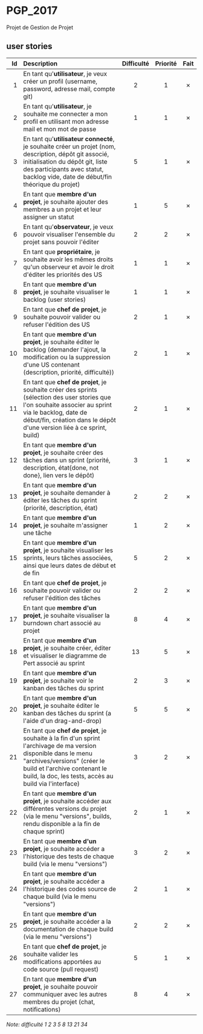 # PGP_2017
Projet de Gestion de Projet

## user stories

| Id | Description | Difficulté | Priorité | Fait |
|---:|:---|:---:|:---:|:---:|
| 1 | En tant qu'**utilisateur**, je veux créer un profil (username, password, adresse mail, compte git) | 2 | 1 | ✗ |
| 2 | En tant qu'**utilisateur**, je souhaite me connecter a mon profil en utilisant mon adresse mail et mon mot de passe | 1 | 1 | ✗ |
| 3 | En tant qu'**utilisateur connecté**, je souhaite créer un projet (nom, description, dépôt git associé, initialisation du dépôt git, liste des participants avec statut, backlog vide, date de début/fin théorique du projet) | 5 | 1 | ✗ |
| 4 | En tant que **membre d'un projet**, je souhaite ajouter des membres a un projet et leur assigner un statut | 1 | 5 | ✗ |
| 6 | En tant qu'**observateur**, je veux pouvoir visualiser l'ensemble du projet sans pouvoir l'éditer | 2 | 2 | ✗ |
| 7 | En tant que **propriétaire**, je souhaite avoir les mêmes droits qu'un observeur et avoir le droit d'éditer les priorités des US | 1 | 1 | ✗ |
| 8 | En tant que **membre d'un projet**, je souhaite visualiser le backlog (user stories) | 1 | 1 | ✗ |
| 9 | En tant que **chef de projet**, je souhaite pouvoir valider ou refuser l'édition des US | 2 | 1 | ✗ |
| 10 | En tant que **membre d'un projet**, je souhaite éditer le backlog (demander l'ajout, la modification ou la suppression d'une US contenant (description, priorité, difficulté)) | 2 | 1 | ✗ |
| 11 | En tant que **chef de projet**, je souhaite créer des sprints (sélection des user stories que l'on souhaite associer au sprint via le backlog, date de début/fin, création dans le dépôt d'une version liée à ce sprint, build) | 2 | 1 | ✗ |
| 12 | En tant que **membre d'un projet**, je souhaite créer des tâches dans un sprint (priorité, description, état{done, not done}, lien vers le dépôt) | 3 | 1 | ✗ |
| 13 | En tant que **membre d'un projet**, je souhaite demander à éditer les tâches du sprint (priorité, description, état) | 2 | 2 | ✗ |
| 14 | En tant que **membre d'un projet**, je souhaite m'assigner une tâche | 1 | 2 | ✗ |
| 15 | En tant que **membre d'un projet**, je souhaite visualiser les sprints, leurs tâches associées, ainsi que leurs dates de début et de fin | 5 | 2 | ✗ |
| 16 | En tant que **chef de projet**, je souhaite pouvoir valider ou refuser l'édition des tâches | 2 | 2 | ✗ |
| 17 | En tant que **membre d'un projet**, je souhaite visualiser la burndown chart associé au projet | 8 | 4 | ✗ |
| 18 | En tant que **membre d'un projet**, je souhaite créer, éditer et visualiser le diagramme de Pert associé au sprint | 13 | 5 | ✗ |
| 19 | En tant que **membre d'un projet**, je souhaite voir le kanban des tâches du sprint | 2 | 3 | ✗ |
| 20 | En tant que **membre d'un projet**, je souhaite éditer le kanban des tâches du sprint (a l'aide d'un drag-and-drop) | 5 | 5 | ✗ |
| 21 | En tant que **chef de projet**, je souhaite à la fin d'un sprint l'archivage de ma version disponible dans le menu "archives/versions" (créer le build et l'archive contenant le build, la doc, les tests, accès au build via l'interface) | 3 | 2 | ✗ |
| 22 | En tant que **membre d'un projet**, je souhaite accéder aux différentes versions du projet (via le menu "versions", builds, rendu disponible a la fin de chaque sprint) | 2 |  1 | ✗ |
| 23 | En tant que **membre d'un projet**, je souhaite accéder a l'historique des tests de chaque build (via le menu "versions") | 3 | 2 | ✗ |
| 24 | En tant que **membre d'un projet**, je souhaite accéder a l'historique des codes source de chaque build (via le menu "versions")| 2 | 1 | ✗ |
| 25 | En tant que **membre d'un projet**, je souhaite accéder a la documentation de chaque build (via le menu "versions") | 2 | 2 | ✗ |
| 26 | En tant que **chef de projet**, je souhaite valider les modifications apportées au code source (pull request) | 5 | 1 | ✗ |
| 27 | En tant que **membre d'un projet**, je souhaite pouvoir communiquer avec les autres membres du projet (chat, notifications) | 8 | 4 | ✗ |


*Note: difficulté 1 2 3 5 8 13 21 34*
